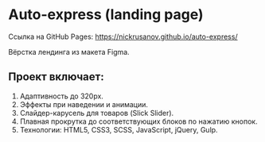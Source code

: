 # Auto-express (landing page)

Ссылка на GitHub Pages: https://nickrusanov.github.io/auto-express/

Вёрстка лендинга из макета Figma.

## Проект включает:
1. Адаптивность до 320px.
2. Эффекты при наведении и анимации.
3. Слайдер-карусель для товаров (Slick Slider).
4. Плавная прокрутка до соответствующих блоков по нажатию кнопок.
5. Технологии: HTML5, CSS3, SCSS, JavaScript, jQuery, Gulp.